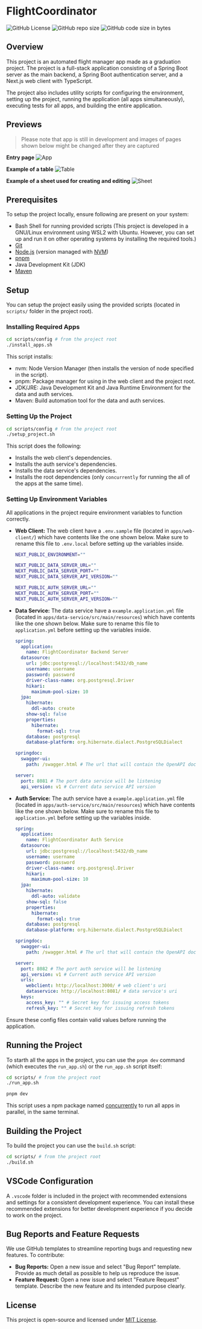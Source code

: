 # FlightCoordinator

![GitHub License](https://img.shields.io/github/license/FlightCoordinator/FlightCoordinator)
![GitHub repo size](https://img.shields.io/github/repo-size/FlightCoordinator/FlightCoordinator)
![GitHub code size in bytes](https://img.shields.io/github/languages/code-size/FlightCoordinator/FlightCoordinator)

## Overview

This project is an automated flight manager app made as a graduation project. The project is a full-stack application consisting of a Spring Boot server as the main backend, a Spring Boot authentication server, and a Next.js web client with TypeScript.

The project also includes utility scripts for configuring the environment, setting up the project, running the application (all apps simultaneously), executing tests for all apps, and building the entire application.

## Previews

> Please note that app is still in development and images of pages shown below might be changed after they are captured

**Entry page**
![App](/previews/app.png)

**Example of a table**
![Table](/previews/table.png)

**Example of a sheet used for creating and editing**
![Sheet](/previews/sheet.png)

## Prerequisites

To setup the project locally, ensure following are present on your system:

- Bash Shell for running provided scripts (This project is developed in a GNU/Linux environment using WSL2 with Ubuntu. However, you can set up and run it on other operating systems by installing the required tools.)
- [Git](https://git-scm.com/)
- [Node.js](https://nodejs.org/en) (version managed with [NVM](https://github.com/nvm-sh/nvm))
- [pnpm](https://pnpm.io/)
- Java Development Kit (JDK)
- [Maven](https://maven.apache.org/)

## Setup

You can setup the project easily using the provided scripts (located in `scripts/` folder in the project root).

### Installing Required Apps

```bash
cd scripts/config # from the project root
./install_apps.sh
```

This script installs:

- nvm: Node Version Manager (then installs the version of node specified in the script).
- pnpm: Package manager for using in the web client and the project root.
- JDK/JRE: Java Development Kit and Java Runtime Environment for the data and auth services.
- Maven: Build automation tool for the data and auth services.

### Setting Up the Project

```bash
cd scripts/config # from the project root
./setup_project.sh
```

This script does the following:

- Installs the web client's dependencies.
- Installs the auth service's dependencies.
- Installs the data service's dependencies.
- Installs the root dependencies (only `concurrently` for running the all of the apps at the same time).

### Setting Up Environment Variables

All applications in the project require environment variables to function correctly.

- **Web Client:** The web client have a `.env.sample` file (located in `apps/web-client/`) which have contents like the one shown below. Make sure to rename this file to `.env.local` before setting up the variables inside.

  ```bash
  NEXT_PUBLIC_ENVIRONMENT=""

  NEXT_PUBLIC_DATA_SERVER_URL=""
  NEXT_PUBLIC_DATA_SERVER_PORT=""
  NEXT_PUBLIC_DATA_SERVER_API_VERSION=""

  NEXT_PUBLIC_AUTH_SERVER_URL=""
  NEXT_PUBLIC_AUTH_SERVER_PORT=""
  NEXT_PUBLIC_AUTH_SERVER_API_VERSION=""
  ```

- **Data Service:** The data service have a `example.application.yml` file (located in `apps/data-service/src/main/resources`) which have contents like the one shown below. Make sure to rename this file to `application.yml` before setting up the variables inside.

  ```yml
  spring:
    application:
      name: FlightCoordinator Backend Server
    datasource:
      url: jdbc:postgresql://localhost:5432/db_name
      username: username
      password: password
      driver-class-name: org.postgresql.Driver
      hikari:
        maximum-pool-size: 10
    jpa:
      hibernate:
        ddl-auto: create
      show-sql: false
      properties:
        hibernate:
          format-sql: true
      database: postgresql
      database-platform: org.hibernate.dialect.PostgreSQLDialect

  springdoc:
    swagger-ui:
      path: /swagger.html # The url that will contain the OpenAPI docs

  server:
    port: 8081 # The port data service will be listening
    api_version: v1 # Current data service API version
  ```

- **Auth Service:** The auth service have a `example.application.yml` file (located in `apps/auth-service/src/main/resources`) which have contents like the one shown below. Make sure to rename this file to `application.yml` before setting up the variables inside.

  ```yml
  spring:
    application:
      name: FlightCoordinator Auth Service
    datasource:
      url: jdbc:postgresql://localhost:5432/db_name
      username: username
      password: password
      driver-class-name: org.postgresql.Driver
      hikari:
        maximum-pool-size: 10
    jpa:
      hibernate:
        ddl-auto: validate
      show-sql: false
      properties:
        hibernate:
          format-sql: true
      database: postgresql
      database-platform: org.hibernate.dialect.PostgreSQLDialect

  springdoc:
    swagger-ui:
      path: /swagger.html # The url that will contain the OpenAPI docs

  server:
    port: 8082 # The port auth service will be listening
    api_version: v1 # Current auth service API version
    urls:
      webclient: http://localhost:3000/ # web client's uri
      dataservice: http://localhost:8081/ # data service's uri
    keys:
      access_key: "" # Secret key for issuing access tokens
      refresh_key: "" # Secret key for issuing refresh tokens
  ```

Ensure these config files contain valid values before running the application.

## Running the Project

To starth all the apps in the project, you can use the `pnpm dev` command (which executes the `run_app.sh`) or the `run_app.sh` script itself:

```bash
cd scripts/ # from the project root
./run_app.sh
```

```bash
pnpm dev
```

This script uses a npm package named [concurrently](https://www.npmjs.com/package/concurrently) to run all apps in parallel, in the same terminal.

## Building the Project

To build the project you can use the `build.sh` script:

```bash
cd scripts/ # from the project root
./build.sh
```

## VSCode Configuration

A `.vscode` folder is included in the project with recommended extensions and settings for a consistent development experience. You can install these recommended extensions for better development experience if you decide to work on the project.

## Bug Reports and Feature Requests

We use GitHub templates to streamline reporting bugs and requesting new features. To contribute:

- **Bug Reports:** Open a new issue and select "Bug Report" template. Provide as much detail as possible to help us reproduce the issue.
- **Feature Request:** Open a new issue and select "Feature Request" template. Describe the new feature and its intended purpose clearly.

## License

This project is open-source and licensed under [MIT License](https://github.com/FlightCoordinator/FlightCoordinator/blob/main/LICENSE).
